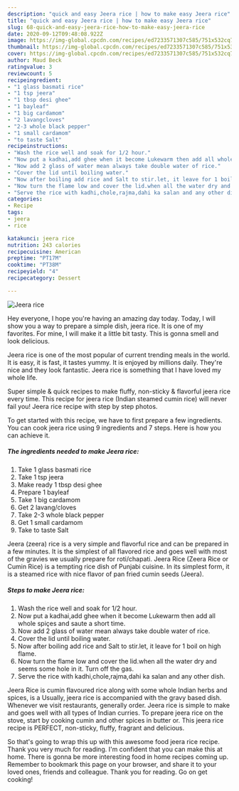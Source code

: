 ```yaml
---
description: "quick and easy Jeera rice | how to make easy Jeera rice"
title: "quick and easy Jeera rice | how to make easy Jeera rice"
slug: 68-quick-and-easy-jeera-rice-how-to-make-easy-jeera-rice
date: 2020-09-12T09:48:08.922Z
image: https://img-global.cpcdn.com/recipes/ed7233571307c585/751x532cq70/jeera-rice-recipe-main-photo.jpg
thumbnail: https://img-global.cpcdn.com/recipes/ed7233571307c585/751x532cq70/jeera-rice-recipe-main-photo.jpg
cover: https://img-global.cpcdn.com/recipes/ed7233571307c585/751x532cq70/jeera-rice-recipe-main-photo.jpg
author: Maud Beck
ratingvalue: 3
reviewcount: 5
recipeingredient:
- "1 glass basmati rice"
- "1 tsp jeera"
- "1 tbsp desi ghee"
- "1 bayleaf"
- "1 big cardamom"
- "2 lavangcloves"
- "2-3 whole black pepper"
- "1 small cardamom"
- "to taste Salt"
recipeinstructions:
- "Wash the rice well and soak for 1/2 hour."
- "Now put a kadhai,add ghee when it become Lukewarm then add all whole spiçes and saute a short time."
- "Now add 2 glass of water mean always take double water of rice."
- "Cover the lid until boiling water."
- "Now after boiling add rice and Salt to stir.let, it leave for 1 boil on high flame."
- "Now turn the flame low and cover the lid.when all the water dry and seems some hole in it. Turn off the gas."
- "Serve the rice with kadhi,chole,rajma,dahi ka salan and any other dish."
categories:
- Recipe
tags:
- jeera
- rice

katakunci: jeera rice 
nutrition: 243 calories
recipecuisine: American
preptime: "PT17M"
cooktime: "PT38M"
recipeyield: "4"
recipecategory: Dessert

---
```



![Jeera rice](https://img-global.cpcdn.com/recipes/ed7233571307c585/751x532cq70/jeera-rice-recipe-main-photo.jpg)

Hey everyone, I hope you're having an amazing day today. Today, I will show you a way to prepare a simple dish, jeera rice. It is one of my favorites. For mine, I will make it a little bit tasty. This is gonna smell and look delicious.

Jeera rice is one of the most popular of current trending meals in the world. It is easy, it is fast, it tastes yummy. It is enjoyed by millions daily. They're nice and they look fantastic. Jeera rice is something that I have loved my whole life.

Super simple &amp; quick recipes to make fluffy, non-sticky &amp; flavorful jeera rice every time. This recipe for jeera rice (Indian steamed cumin rice) will never fail you! Jeera rice recipe with step by step photos.


To get started with this recipe, we have to first prepare a few ingredients. You can cook jeera rice using 9 ingredients and 7 steps. Here is how you can achieve it.

<!--inarticleads1-->

##### The ingredients needed to make Jeera rice:

1. Take 1 glass basmati rice
1. Take 1 tsp jeera
1. Make ready 1 tbsp desi ghee
1. Prepare 1 bayleaf
1. Take 1 big cardamom
1. Get 2 lavang/cloves
1. Take 2-3 whole black pepper
1. Get 1 small cardamom
1. Take to taste Salt


Jeera (zeera) rice is a very simple and flavorful rice and can be prepared in a few minutes. It is the simplest of all flavored rice and goes well with most of the gravies we usually prepare for roti/chapati. Jeera Rice (Zeera Rice or Cumin Rice) is a tempting rice dish of Punjabi cuisine. In its simplest form, it is a steamed rice with nice flavor of pan fried cumin seeds (Jeera). 

<!--inarticleads2-->

##### Steps to make Jeera rice:

1. Wash the rice well and soak for 1/2 hour.
1. Now put a kadhai,add ghee when it become Lukewarm then add all whole spiçes and saute a short time.
1. Now add 2 glass of water mean always take double water of rice.
1. Cover the lid until boiling water.
1. Now after boiling add rice and Salt to stir.let, it leave for 1 boil on high flame.
1. Now turn the flame low and cover the lid.when all the water dry and seems some hole in it. Turn off the gas.
1. Serve the rice with kadhi,chole,rajma,dahi ka salan and any other dish.


Jeera Rice is cumin flavoured rice along with some whole Indian herbs and spices, is a Usually, jeera rice is accompanied with the gravy based dish. Whenever we visit restaurants, generally order. Jeera rice is simple to make and goes well with all types of Indian curries. To prepare jeera rice on the stove, start by cooking cumin and other spices in butter or. This jeera rice recipe is PERFECT, non-sticky, fluffy, fragrant and delicious. 

So that's going to wrap this up with this awesome food jeera rice recipe. Thank you very much for reading. I'm confident that you can make this at home. There is gonna be more interesting food in home recipes coming up. Remember to bookmark this page on your browser, and share it to your loved ones, friends and colleague. Thank you for reading. Go on get cooking!
